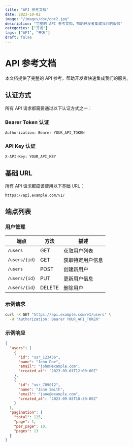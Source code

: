 ```yaml
---
title: "API 参考文档"
date: 2023-10-02
image: "/images/doc/doc2.jpg"
description: "完整的 API 参考文档，帮助开发者集成我们的服务"
categories: ["开发"]
tags: ["API", "开发"]
draft: false
---
```


# API 参考文档

本文档提供了完整的 API 参考，帮助开发者快速集成我们的服务。

## 认证方式

所有 API 请求都需要通过以下认证方式之一：

### Bearer Token 认证

```http
Authorization: Bearer YOUR_API_TOKEN
```

### API Key 认证

```http
X-API-Key: YOUR_API_KEY
```

## 基础 URL

所有 API 请求都应该使用以下基础 URL：

```
https://api.example.com/v1/
```

## 端点列表

### 用户管理

| 端点 | 方法 | 描述 |
|------|------|------|
| `/users` | GET | 获取用户列表 |
| `/users/{id}` | GET | 获取特定用户信息 |
| `/users` | POST | 创建新用户 |
| `/users/{id}` | PUT | 更新用户信息 |
| `/users/{id}` | DELETE | 删除用户 |

### 示例请求

```bash
curl -X GET "https://api.example.com/v1/users" \
  -H "Authorization: Bearer YOUR_API_TOKEN"
```

### 示例响应

```json
{
  "users": [
    {
      "id": "usr_123456",
      "name": "John Doe",
      "email": "john@example.com",
      "created_at": "2023-09-01T12:00:00Z"
    },
    {
      "id": "usr_789012",
      "name": "Jane Smith",
      "email": "jane@example.com",
      "created_at": "2023-09-02T10:30:00Z"
    }
  ],
  "pagination": {
    "total": 125,
    "page": 1,
    "per_page": 10,
    "pages": 13
  }
}
```
